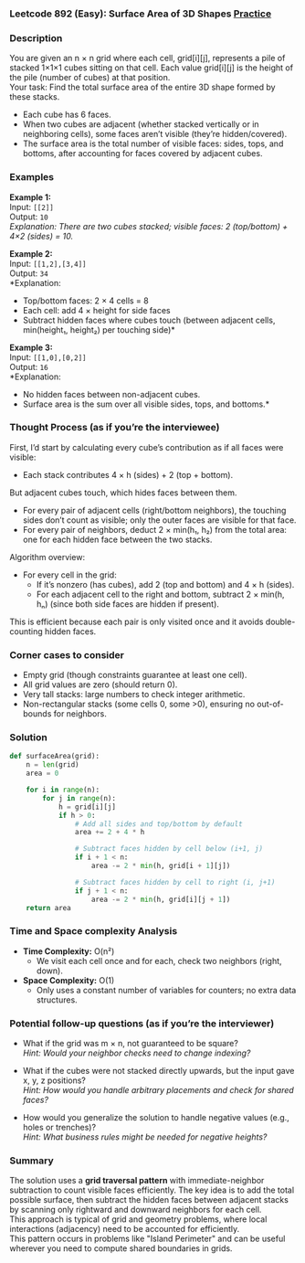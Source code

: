 ### Leetcode 892 (Easy): Surface Area of 3D Shapes [Practice](https://leetcode.com/problems/surface-area-of-3d-shapes)

### Description  
You are given an n × n grid where each cell, grid[i][j], represents a pile of stacked 1×1×1 cubes sitting on that cell. Each value grid[i][j] is the height of the pile (number of cubes) at that position.  
Your task: Find the total surface area of the entire 3D shape formed by these stacks.  
- Each cube has 6 faces.  
- When two cubes are adjacent (whether stacked vertically or in neighboring cells), some faces aren’t visible (they’re hidden/covered).
- The surface area is the total number of visible faces: sides, tops, and bottoms, after accounting for faces covered by adjacent cubes.

### Examples  

**Example 1:**  
Input: `[[2]]`  
Output: `10`  
*Explanation: There are two cubes stacked; visible faces: 2 (top/bottom) + 4×2 (sides) = 10.*

**Example 2:**  
Input: `[[1,2],[3,4]]`  
Output: `34`  
*Explanation:  
- Top/bottom faces: 2 × 4 cells = 8  
- Each cell: add 4 × height for side faces  
- Subtract hidden faces where cubes touch (between adjacent cells, min(height₁, height₂) per touching side)*

**Example 3:**  
Input: `[[1,0],[0,2]]`  
Output: `16`  
*Explanation:  
- No hidden faces between non-adjacent cubes.  
- Surface area is the sum over all visible sides, tops, and bottoms.*

### Thought Process (as if you’re the interviewee)  
First, I’d start by calculating every cube’s contribution as if all faces were visible:  
- Each stack contributes 4 × h (sides) + 2 (top + bottom).  

But adjacent cubes touch, which hides faces between them.  
- For every pair of adjacent cells (right/bottom neighbors), the touching sides don’t count as visible; only the outer faces are visible for that face.  
- For every pair of neighbors, deduct 2 × min(h₁, h₂) from the total area: one for each hidden face between the two stacks.

Algorithm overview:
- For every cell in the grid:
  - If it’s nonzero (has cubes), add 2 (top and bottom) and 4 × h (sides).
  - For each adjacent cell to the right and bottom, subtract 2 × min(h, hₙ) (since both side faces are hidden if present).

This is efficient because each pair is only visited once and it avoids double-counting hidden faces.

### Corner cases to consider  
- Empty grid (though constraints guarantee at least one cell).
- All grid values are zero (should return 0).
- Very tall stacks: large numbers to check integer arithmetic.
- Non-rectangular stacks (some cells 0, some >0), ensuring no out-of-bounds for neighbors.

### Solution

```python
def surfaceArea(grid):
    n = len(grid)
    area = 0

    for i in range(n):
        for j in range(n):
            h = grid[i][j]
            if h > 0:
                # Add all sides and top/bottom by default
                area += 2 + 4 * h

                # Subtract faces hidden by cell below (i+1, j)
                if i + 1 < n:
                    area -= 2 * min(h, grid[i + 1][j])

                # Subtract faces hidden by cell to right (i, j+1)
                if j + 1 < n:
                    area -= 2 * min(h, grid[i][j + 1])
    return area
```

### Time and Space complexity Analysis  

- **Time Complexity:** O(n²)  
  - We visit each cell once and for each, check two neighbors (right, down).  
- **Space Complexity:** O(1)  
  - Only uses a constant number of variables for counters; no extra data structures.

### Potential follow-up questions (as if you’re the interviewer)  

- What if the grid was m × n, not guaranteed to be square?  
  *Hint: Would your neighbor checks need to change indexing?*

- What if the cubes were not stacked directly upwards, but the input gave x, y, z positions?  
  *Hint: How would you handle arbitrary placements and check for shared faces?*

- How would you generalize the solution to handle negative values (e.g., holes or trenches)?  
  *Hint: What business rules might be needed for negative heights?*

### Summary  
The solution uses a **grid traversal pattern** with immediate-neighbor subtraction to count visible faces efficiently. The key idea is to add the total possible surface, then subtract the hidden faces between adjacent stacks by scanning only rightward and downward neighbors for each cell.  
This approach is typical of grid and geometry problems, where local interactions (adjacency) need to be accounted for efficiently.  
This pattern occurs in problems like "Island Perimeter" and can be useful wherever you need to compute shared boundaries in grids.